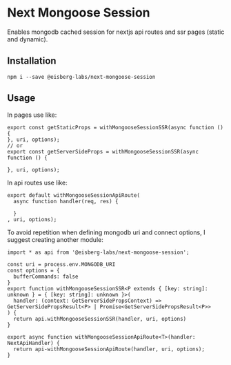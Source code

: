 # Next Mongoose Session

Enables mongodb cached session for nextjs api routes and ssr pages (static and dynamic).

## Installation
```
npm i --save @eisberg-labs/next-mongoose-session
```
## Usage
In pages use like:
```
export const getStaticProps = withMongooseSessionSSR(async function () {
}, uri, options);
// or
export const getServerSideProps = withMongooseSessionSSR(async function () {

}, uri, options);
```
In api routes use like:
```
export default withMongooseSessionApiRoute(
  async function handler(req, res) {

  }
, uri, options);
```

To avoid repetition when defining mongodb uri and connect options, I suggest creating another module:
```
import * as api from '@eisberg-labs/next-mongoose-session';

const uri = process.env.MONGODB_URI
const options = {
  bufferCommands: false
}
export function withMongooseSessionSSR<P extends { [key: string]: unknown } = { [key: string]: unknown }>(
  handler: (context: GetServerSidePropsContext) => GetServerSidePropsResult<P> | Promise<GetServerSidePropsResult<P>>
) {
  return api.withMongooseSessionSSR(handler, uri, options)
}

export async function withMongooseSessionApiRoute<T>(handler: NextApiHandler) {
  return api-withMongooseSessionApiRoute(handler, uri, options);
}
```



